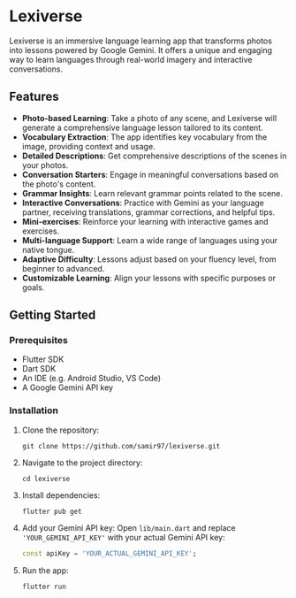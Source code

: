 # Lexiverse

Lexiverse is an immersive language learning app that transforms photos into lessons powered by Google Gemini. It offers a unique and engaging way to learn languages through real-world imagery and interactive conversations.

## Features

- **Photo-based Learning**: Take a photo of any scene, and Lexiverse will generate a comprehensive language lesson tailored to its content.
- **Vocabulary Extraction**: The app identifies key vocabulary from the image, providing context and usage.
- **Detailed Descriptions**: Get comprehensive descriptions of the scenes in your photos.
- **Conversation Starters**: Engage in meaningful conversations based on the photo's content.
- **Grammar Insights**: Learn relevant grammar points related to the scene.
- **Interactive Conversations**: Practice with Gemini as your language partner, receiving translations, grammar corrections, and helpful tips.
- **Mini-exercises**: Reinforce your learning with interactive games and exercises.
- **Multi-language Support**: Learn a wide range of languages using your native tongue.
- **Adaptive Difficulty**: Lessons adjust based on your fluency level, from beginner to advanced.
- **Customizable Learning**: Align your lessons with specific purposes or goals.

## Getting Started

### Prerequisites

- Flutter SDK
- Dart SDK
- An IDE (e.g. Android Studio, VS Code)
- A Google Gemini API key

### Installation

1. Clone the repository:
   ```
   git clone https://github.com/samir97/lexiverse.git
   ```

2. Navigate to the project directory:
   ```
   cd lexiverse
   ```

3. Install dependencies:
   ```
   flutter pub get
   ```

4. Add your Gemini API key:
   Open `lib/main.dart` and replace `'YOUR_GEMINI_API_KEY'` with your actual Gemini API key:
   ```dart
   const apiKey = 'YOUR_ACTUAL_GEMINI_API_KEY';
   ```

5. Run the app:
   ```
   flutter run
   ```
